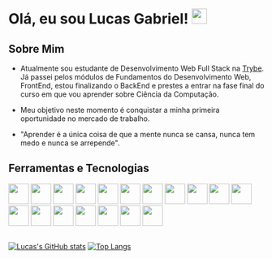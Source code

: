 # Olá, eu sou Lucas Gabriel! <img src="https://raw.githubusercontent.com/kaueMarques/kaueMarques/master/hi.gif" height="30px">

## Sobre Mim

- Atualmente sou estudante de Desenvolvimento Web Full Stack na [Trybe](https://www.betrybe.com/). Já passei pelos módulos de Fundamentos do Desenvolvimento Web, FrontEnd, estou finalizando o BackEnd e prestes a entrar na fase final do curso em que vou aprender sobre Ciência da Computação.

- Meu objetivo neste momento é conquistar a minha primeira oportunidade no mercado de trabalho.

- "Aprender é a única coisa de que a mente nunca se cansa, nunca tem medo e nunca se arrepende".

## Ferramentas e Tecnologias

<div>
  <img src="https://cdn.jsdelivr.net/gh/devicons/devicon/icons/git/git-original.svg" width="40" height="40"/>
  <img src="https://cdn.jsdelivr.net/gh/devicons/devicon/icons/github/github-original.svg" width="40" height="40"/>
  <img src="https://cdn.jsdelivr.net/gh/devicons/devicon/icons/html5/html5-original.svg" width="40" height="40"/>
  <img src="https://cdn.jsdelivr.net/gh/devicons/devicon/icons/css3/css3-original.svg" width="40" height="40"/>
  <img src="https://cdn.jsdelivr.net/gh/devicons/devicon/icons/javascript/javascript-original.svg" width="40" height="40"/>
  <img src="https://cdn.jsdelivr.net/gh/devicons/devicon/icons/react/react-original.svg" width="40" height="40"/>
  <img src="https://cdn.jsdelivr.net/gh/devicons/devicon/icons/jest/jest-plain.svg" width="40" height="40"/>
  <img src="https://cdn.jsdelivr.net/gh/devicons/devicon/icons/mocha/mocha-plain.svg" width="40" height="40"/>
  <img src="https://cdn.jsdelivr.net/gh/devicons/devicon/icons/mysql/mysql-plain-wordmark.svg" width="40" height="40"/>
  <img src="https://cdn.jsdelivr.net/gh/devicons/devicon/icons/nodejs/nodejs-original.svg" width="40" height="40"/>
  <img src="https://cdn.jsdelivr.net/gh/devicons/devicon/icons/express/express-original.svg" width="40" height="40"/>
  <img src="https://cdn.jsdelivr.net/gh/devicons/devicon/icons/mongodb/mongodb-original.svg" width="40" height="40"/>
  <img src="https://cdn.jsdelivr.net/gh/devicons/devicon/icons/sequelize/sequelize-original.svg" width="40" height="40"/>
  <img src="https://cdn.jsdelivr.net/gh/devicons/devicon/icons/typescript/typescript-original.svg" width="40" height="40"/>
  <img src="https://cdn.jsdelivr.net/gh/devicons/devicon/icons/vscode/vscode-original.svg" width="40" height="40"/>
  <img src="https://cdn.jsdelivr.net/gh/devicons/devicon/icons/npm/npm-original-wordmark.svg" width="40" height="40"/>
  <img src="https://cdn.jsdelivr.net/gh/devicons/devicon/icons/docker/docker-original.svg" width="40" height="40"/>
  <img src="https://cdn.jsdelivr.net/gh/devicons/devicon/icons/linux/linux-original.svg" width="40" height="40"/>
</div>

##

  [![Lucas's GitHub stats](https://github-readme-stats.vercel.app/api?username=Lucas-GSS&count_private=true&show_icons=true&theme=dracula)](https://github.com/Lucas-GSS/github-readme-stats)
  [![Top Langs](https://github-readme-stats.vercel.app/api/top-langs/?username=Lucas-GSS&layout=compact&theme=dracula)](https://github.com/Lucas-GSS/github-readme-stats)
